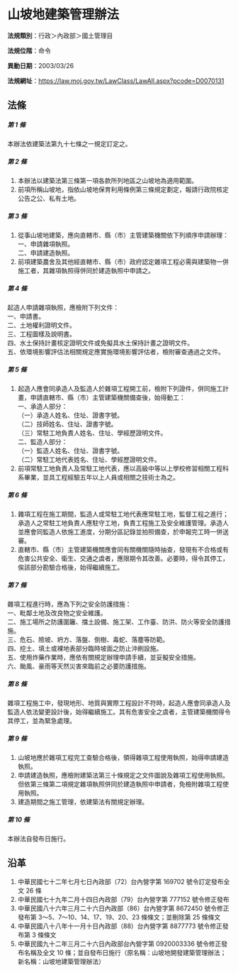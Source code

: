 # 山坡地建築管理辦法




**法規類別**：行政＞內政部＞國土管理目

**法規位階**：命令

**異動日期**：2003/03/26  

**法規網址**：https://law.moj.gov.tw/LawClass/LawAll.aspx?pcode=D0070131



## 法條
##### 第 1 條
本辦法依建築法第九十七條之一規定訂定之。

##### 第 2 條
1. 本辦法以建築法第三條第一項各款所列地區之山坡地為適用範圍。      
1. 前項所稱山坡地，指依山坡地保育利用條例第三條規定劃定，報請行政院核定公告之公、私有土地。

##### 第 3 條
1. 從事山坡地建築，應向直轄市、縣（市）主管建築機關依下列順序申請辦理：                                                         
一、申請雜項執照。                                                
二、申請建造執照。                                              
1. 前項建築農舍及其他經直轄市、縣（市）政府認定雜項工程必需與建築物一併施工者，其雜項執照得併同於建造執照中申請之。

##### 第 4 條
起造人申請雜項執照，應檢附下列文件：                              
一、申請書。                                                      
二、土地權利證明文件。                                            
三、工程圖樣及說明書。                                            
四、水土保持計畫核定證明文件或免擬具水土保持計畫之證明文件。      
五、依環境影響評估法相關規定應實施環境影響評估者，檢附審查通過之文件。

##### 第 5 條
1. 起造人應會同承造人及監造人於雜項工程開工前，檢附下列證件，併同施工計畫，申請直轄市、縣（市）主管建築機關備查後，始得動工：        
一、承造人部分：                                                  
（一）承造人姓名、住址、證書字號。                                
（二）技師姓名、住址、證書字號。                                  
（三）常駐工地負責人姓名、住址、學經歷證明文件。                  
二、監造人部分：                                                  
（一）監造人姓名、住址、證書字號。                                
（二）常駐工地代表姓名、住址、學經歷證明文件。                  
1. 前項常駐工地負責人及常駐工地代表，應以高級中等以上學校修習相關工程科系畢業，並具工程經驗五年以上人員或相關之技術士為之。

##### 第 6 條
1. 雜項工程在施工期間，監造人或常駐工地代表應常駐工地，監督工程之進行；承造人之常駐工地負責人應駐守工地，負責工程施工及安全維護管理。承造人並應會同監造人依施工進度，分期分區記錄並拍照備查，於申報完工時一併送審。                                                
1. 直轄市、縣（市）主管建築機關應會同有關機關隨時抽查，發現有不合格或有危害公共安全、衛生、交通之虞者，應限期令其改善。必要時，得令其停工，俟該部分勘驗合格後，始得繼續施工。

##### 第 7 條
雜項工程進行時，應為下列之安全防護措施：                          
一、毗鄰土地及改良物之安全維護。                                  
二、施工場所之防護圍籬、擋土設備、施工架、工作臺、防洪、防火等安全防護措施。                                                  
三、危石、險坡、坍方、落盤、倒樹、毒蛇、落塵等防範。              
四、挖土、填土或裸地表部分臨時坡面之防止沖刷設施。                
五、使用炸藥作業時，應依有關規定辦理申請手續，並妥擬安全措施。    
六、颱風、豪雨等天然災害來臨前之必要防護措施。

##### 第 8 條
雜項工程施工中，發現地形、地質與實際工程設計不符時，起造人應會同承造人及監造人依法變更設計後，始得繼續施工。其有危害安全之虞者，主管建築機關得令其停工，並為緊急處理。

##### 第 9 條
1. 山坡地應於雜項工程完工查驗合格後，領得雜項工程使用執照，始得申請建造執照。                                                     
1. 申請建造執照，應檢附建築法第三十條規定之文件圖說及雜項工程使用執照。但依第三條第二項規定雜項執照併同於建造執照中申請者，免檢附雜項工程使用執照。                                                
1. 建造期間之施工管理，依建築法有關規定辦理。

##### 第 10 條
本辦法自發布日施行。

## 沿革
1. 中華民國七十二年七月七日內政部（72）台內營字第 169702 號令訂定發布全文 26 條
1. 中華民國七十九年二月十四日內政部（79）台內營字第 777152 號令修正發布
1. 中華民國八十六年三月二十六日內政部（86）台內營字第 8672450  號令修正發布第 3～5、7～10、14、17、19、20、23  條條文；並刪除第 25 條條文
1. 中華民國八十八年十一月十日內政部（88）台內營字第 8877773  號令修正發布第 3  條條文
1. 中華民國九十二年三月二十六日內政部台內營字第 0920003336 號令修正發布名稱及全文 10 條；並自發布日施行（原名稱：山坡地開發建築管理辦法；新名稱：山坡地建築管理辦法）
